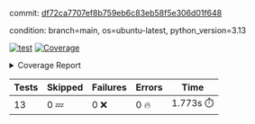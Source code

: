 commit: [df72ca7707ef8b759eb6c83eb58f5e306d01f648](https://github.com/rcmdnk/dynamic-typer/tree/df72ca7707ef8b759eb6c83eb58f5e306d01f648)

condition: branch=main, os=ubuntu-latest, python_version=3.13

[![test](https://github.com/rcmdnk/dynamic-typer/actions/workflows/test.yml/badge.svg)](https://github.com/rcmdnk/dynamic-typer/actions/runs/13583204091)
<a href="https://github.com/rcmdnk/dynamic-typer/blob/df72ca7707ef8b759eb6c83eb58f5e306d01f648/README.md"><img alt="Coverage" src="https://img.shields.io/badge/Coverage-98%25-brightgreen.svg" /></a><details><summary>Coverage Report </summary><table><tr><th>File</th><th>Stmts</th><th>Miss</th><th>Cover</th><th>Missing</th></tr><tbody><tr><td colspan="5"><b>src/dynamic_typer</b></td></tr><tr><td>&nbsp; &nbsp;<a href="https://github.com/rcmdnk/dynamic-typer/blob/df72ca7707ef8b759eb6c83eb58f5e306d01f648/src/dynamic_typer/dynamic_typer.py">dynamic_typer.py</a></td><td>78</td><td>2</td><td>97%</td><td><a href="https://github.com/rcmdnk/dynamic-typer/blob/df72ca7707ef8b759eb6c83eb58f5e306d01f648/src/dynamic_typer/dynamic_typer.py#L63">63</a>, <a href="https://github.com/rcmdnk/dynamic-typer/blob/df72ca7707ef8b759eb6c83eb58f5e306d01f648/src/dynamic_typer/dynamic_typer.py#L161">161</a></td></tr><tr><td><b>TOTAL</b></td><td><b>83</b></td><td><b>2</b></td><td><b>98%</b></td><td>&nbsp;</td></tr></tbody></table></details>

| Tests | Skipped | Failures | Errors | Time |
| ----- | ------- | -------- | -------- | ------------------ |
| 13 | 0 :zzz: | 0 :x: | 0 :fire: | 1.773s :stopwatch: |

